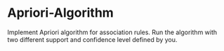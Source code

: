# Apriori-Algorithm
Implement Apriori algorithm for association rules. Run the algorithm with two different support and confidence level defined by you. 
